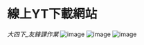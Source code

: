 # 線上YT下載網站 
_大四下_友鋒課作業_
![image](https://github.com/hank444tw/0517Work_MVC/blob/master/Demo1.JPG "首頁")
![image](https://github.com/hank444tw/0517Work_MVC/blob/master/Demo2.jpg "mp4下載")
![image](https://github.com/hank444tw/0517Work_MVC/blob/master/Demo3.jpg "mp3下載")
